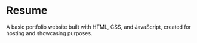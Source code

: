 # Resume
A basic portfolio website built with HTML, CSS, and JavaScript, created for hosting and showcasing purposes.
